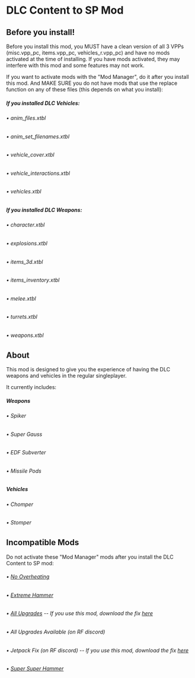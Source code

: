 # DLC Content to SP Mod

## Before you install!

Before you install this mod, you MUST have a clean version of all 3 VPPs (misc.vpp_pc, items.vpp_pc, vehicles_r.vpp_pc) and have no mods activated at the time of installing. If you have mods activated, they may interfere with this mod and some features may not work.

If you want to activate mods with the "Mod Manager", do it after you install this mod. And MAKE SURE you do not have mods that use the replace function on any of these files (this depends on what you install):

##### If you installed DLC Vehicles:

###### • anim_files.xtbl
###### • anim_set_filenames.xtbl
###### • vehicle_cover.xtbl
###### • vehicle_interactions.xtbl
###### • vehicles.xtbl

##### If you installed DLC Weapons:

###### • character.xtbl
###### • explosions.xtbl
###### • items_3d.xtbl
###### • items_inventory.xtbl
###### • melee.xtbl
###### • turrets.xtbl
###### • weapons.xtbl

## About

This mod is designed to give you the experience of having the DLC weapons and vehicles in the regular singleplayer.

It currently includes:

##### Weapons

###### • Spiker
###### • Super Gauss
###### • EDF Subverter
###### • Missile Pods

##### Vehicles

###### • Chomper
###### • Stomper

## Incompatible Mods

Do not activate these "Mod Manager" mods after you install the DLC Content to SP mod:

###### • [No Overheating](https://www.nexusmods.com/redfactionguerilla/mods/52)
###### • [Extreme Hammer](https://www.nexusmods.com/redfactionguerilla/mods/49)
###### • [All Upgrades](https://www.nexusmods.com/redfactionguerilla/mods/48) -- If you use this mod, download the fix [here](https://cdn.discordapp.com/attachments/465131964127510538/561368283786379264/Jetpack_Fix.zip)
###### • All Upgrades Available (on RF discord)
###### • Jetpack Fix (on RF discord) -- If you use this mod, download the fix [here](https://cdn.discordapp.com/attachments/465131964127510538/561376357653938176/FreeUpgradesRM.zip)
###### • [Super Super Hammer](https://www.nexusmods.com/redfactionguerilla/mods/36)
